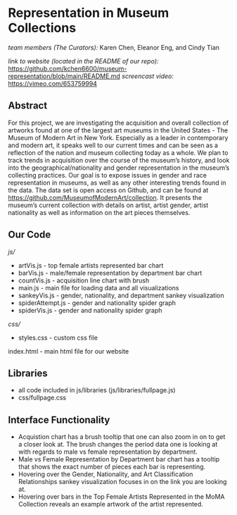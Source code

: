 # Representation in Museum Collections
*team members (The Curators):* Karen Chen, Eleanor Eng, and Cindy Tian

*link to website (located in the README of our repo):* https://github.com/kchen6600/museum-representation/blob/main/README.md
*screencast video:* https://vimeo.com/653759994

## Abstract
For this project, we are investigating the acquisition and overall collection of artworks found at one of the largest art museums in the United States - The Museum of Modern Art in New York. Especially as a leader in contemporary and modern art, it speaks well to our current times and can be seen as a reflection of the nation and museum collecting today as a whole. We plan to track trends in acquisition over the course of the museum’s history, and look into the geographical/nationality and gender representation in the museum’s collecting practices. Our goal is to expose issues in gender and race representation in museums, as well as any other interesting trends found in the data. The data set is open access on Github, and can be found at https://github.com/MuseumofModernArt/collection. It presents the museum’s current collection with details on artist, artist gender, artist nationality as well as information on the art pieces themselves.

## Our Code
*js/*
* artVis.js - top female artists represented bar chart
* barVis.js - male/female representation by department bar chart
* countVis.js - acquisition line chart with brush
* main.js - main file for loading data and all visualizations
* sankeyVis.js - gender, nationality, and department sankey visualization
* spiderAttempt.js - gender and nationality spider graph
* spiderVis.js - gender and nationality spider graph

*css/*
* styles.css - custom css file

index.html - main html file for our website

## Libraries
* all code included in js/libraries (js/libraries/fullpage.js)
* css/fullpage.css

## Interface Functionality
* Acquistion chart has a brush tooltip that one can also zoom in on to get a closer look at. The brush changes the period data one is looking at with regards to male vs female representation by department. 
* Male vs Female Representation by Department bar chart has a tooltip that shows the exact number of pieces each bar is representing.
* Hovering over the Gender, Nationality, and Art Classification Relationships sankey visualization focuses in on the link you are looking at.
* Hovering over bars in the Top Female Artists Represented in the MoMA Collection reveals an example artwork of the artist represented.
